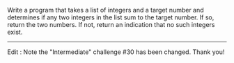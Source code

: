 <div class="md"><p>Write a program that takes a list of integers and a target number and determines if any two integers in the list sum to the target number. If so, return the two numbers. If not, return an indication that no such integers exist.</p>
<hr/>
<p>Edit : Note the "Intermediate" challenge #30 has been changed. Thank you!</p>
</div>
